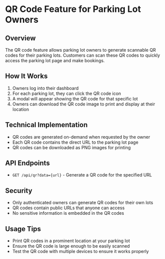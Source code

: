 # QR Code Feature for Parking Lot Owners

## Overview
The QR code feature allows parking lot owners to generate scannable QR codes for their parking lots. Customers can scan these QR codes to quickly access the parking lot page and make bookings.

## How It Works
1. Owners log into their dashboard
2. For each parking lot, they can click the QR code icon
3. A modal will appear showing the QR code for that specific lot
4. Owners can download the QR code image to print and display at their location

## Technical Implementation
- QR codes are generated on-demand when requested by the owner
- Each QR code contains the direct URL to the parking lot page
- QR codes can be downloaded as PNG images for printing

## API Endpoints
- `GET /api/qr?data={url}` - Generate a QR code for the specified URL

## Security
- Only authenticated owners can generate QR codes for their own lots
- QR codes contain public URLs that anyone can access
- No sensitive information is embedded in the QR codes

## Usage Tips
- Print QR codes in a prominent location at your parking lot
- Ensure the QR code is large enough to be easily scanned
- Test the QR code with multiple devices to ensure it works properly